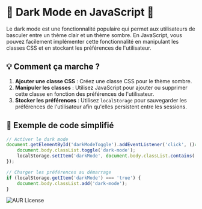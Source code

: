 # 🌙 Dark Mode en JavaScript 🌙

Le dark mode est une fonctionnalité populaire qui permet aux utilisateurs de basculer entre un thème clair et un thème sombre. En JavaScript, vous pouvez facilement implémenter cette fonctionnalité en manipulant les classes CSS et en stockant les préférences de l'utilisateur.

## 💡 Comment ça marche ?

1. **Ajouter une classe CSS** : Créez une classe CSS pour le thème sombre.
2. **Manipuler les classes** : Utilisez JavaScript pour ajouter ou supprimer cette classe en fonction des préférences de l'utilisateur.
3. **Stocker les préférences** : Utilisez `localStorage` pour sauvegarder les préférences de l'utilisateur afin qu'elles persistent entre les sessions.

## 🚀 Exemple de code simplifié

```javascript
// Activer le dark mode
document.getElementById('darkModeToggle').addEventListener('click', ()=> {
    document.body.classList.toggle('dark-mode');
    localStorage.setItem('darkMode', document.body.classList.contains('dark-mode'));
});

// Charger les préférences au démarrage
if (localStorage.getItem('darkMode') === 'true') {
    document.body.classList.add('dark-mode');
}

```

![AUR License](https://img.shields.io/aur/license/c)


